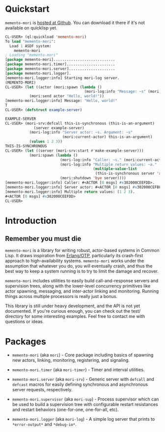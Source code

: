 # Quickstart

`memento-mori` is
[hosted at Github](http://github.com/zkat/memento-mori). You can
download it there if it's not available on quicklisp yet.

```lisp
CL-USER> (ql:quickload 'memento-mori)
To load "memento-mori":
  Load 1 ASDF system:
    memento-mori
; Loading "memento-mori"
[package memento-mori]............................
[package memento-mori.timer]......................
[package memento-mori.server].....................
[package memento-mori.logger].
[memento-mori.logger:info] Starting mori-log server.
(MEMENTO-MORI)
CL-USER> (let ((actor (mori:spawn (lambda ()
                                    (mori-log:info "Message: ~s" (mori:receive))))))
           (mori:send actor "Hello, world!"))
[memento-mori.logger:info] Message: "Hello, world!"
T
CL-USER> (defstruct example-server)

EXAMPLE-SERVER
CL-USER> (mori-srv:defcall this-is-synchronous (this-is-an-argument)
             (server example-server)
           (mori-log:info "Server actor: ~s. Argument: ~s"
                          (mori:current-actor) this-is-an-argument)
           (values 1 2 3))
THIS-IS-SYNCHRONOUS
CL-USER> (let ((server (mori-srv:start #'make-example-server)))
           (mori:spawn (lambda ()
                         (mori-log:info "Caller: ~s." (mori:current-actor))
                         (mori-log:info "Multiple return values: ~a."
                                        (multiple-value-list
                                         (this-is-synchronous server 'an-argument)))
                         (mori:shutdown 'bye server))))
[memento-mori.logger:info] Caller: #<ACTOR [0 msgs] #x302000CEEFDD>.
[memento-mori.logger:info] Server actor: #<ACTOR [0 msgs] #x302000CEFB8D>. Argument: AN-ARGUMENT
[memento-mori.logger:info] Multiple return values: (1 2 3).
#<ACTOR [0 msgs] #x302000CEEFDD>
CL-USER>
```

# Introduction

## Remember you must die

`memento-mori` is a library for writing robust, actor-based systems in
Common Lisp. It draws inspiration from [Erlang/OTP](http://www.erlang.org),
particularly its crash-first approach to high-availability
systems. `memento-mori` works under the assumption that whatever you do,
you will eventually crash, and thus the best way to keep a system running
is to try to limit the damage and recover.

`memento-mori` includes utilities to easily build call-and-response servers
and supervision trees, along with the lower-level concurrency primitives
like actor spawning, messaging, and inter-actor linking and
monitoring. Running things across multiple processors is really just a
bonus.

This library is still under heavy development, and the API is not yet
documented. If you're curious enough, you can check out the test/ directory
for some interesting examples. Feel free to contact me with questions or
ideas.

# Packages

* `memento-mori` (aka `mori`) - Core package including basics of spawning new
  actors, linking, monitoring, registering, and signaling.

* `memento-mori.timer` (aka `mori-timer`) - Timer and interval utilities.

* `memento-mori.server` (aka `mori-srv`) - Generic server with `defcall` and
  `defcast` macros for easily defining synchronous and asynchronous server
  requests, respectively.

* `memento-mori.supervisor` (aka `mori-sup`) - Process supervisor which can be
  used to build a supervision tree with configurable restart resistances
  and restart behaviors (one-for-one, one-for-all, etc).

* `memento-mori.logger` (aka `mori-log`) - A simple log server that prints
  to `*error-output*` and `*debug-io*`.

